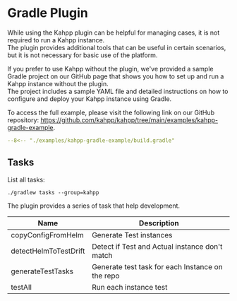 # Gradle Plugin

While using the Kahpp plugin can be helpful for managing cases, it is not required to run a Kahpp instance.  
The plugin provides additional tools that can be useful in certain scenarios, but it is not necessary for basic use of the platform.

If you prefer to use Kahpp without the plugin, we've provided a sample Gradle project on our GitHub page that shows you how to set up and run a Kahpp instance without the plugin.  
The project includes a sample YAML file and detailed instructions on how to configure and deploy your Kahpp instance using Gradle.

To access the full example, please visit the following link on our GitHub repository: https://github.com/kahpp/kahpp/tree/main/examples/kahpp-gradle-example. 

``` yaml
--8<-- "./examples/kahpp-gradle-example/build.gradle"
```

## Tasks

List all tasks:
```
./gradlew tasks --group=kahpp
```

The plugin provides a series of task that help development.

| Name                  | Description                                      |
|-----------------------|--------------------------------------------------|
| copyConfigFromHelm    | Generate Test instances                          |
| detectHelmToTestDrift | Detect if Test and Actual instance don't match   |
| generateTestTasks     | Generate test task for each Instance on the repo |
| testAll               | Run each instance test                           |
